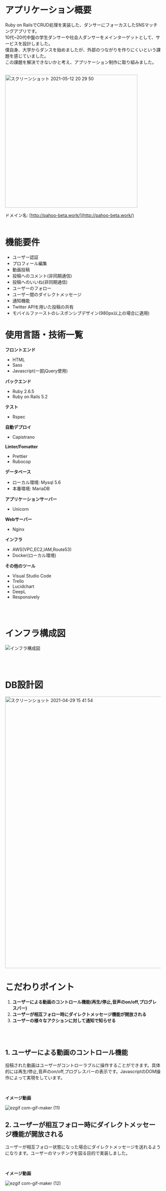 # アプリケーション概要
Ruby on RailsでCRUD処理を実装した、ダンサーにフォーカスしたSNSマッチングアプリです。
<br>
10代~20代中盤の学生ダンサーや社会人ダンサーをメインターゲットとして、サービスを設計しました。
<br>
僕自身、大学からダンスを始めましたが、外部のつながりを作りにくいという課題を感じていました。
<br>
この課題を解決できないかと考え、アプリケーション制作に取り組みました。
<br>
<br>

<img width="428" alt="スクリーンショット 2021-05-12 20 29 50" src="https://user-images.githubusercontent.com/67876040/117968215-ea0ec180-b360-11eb-9c84-c3b81ffaee87.png">

ドメイン名: [http://pahoo-beta.work/](http://pahoo-beta.work/)
<br>
<br>

# 機能要件

- ユーザー認証
- プロフィール編集
- 動画投稿
- 投稿へのコメント(非同期通信)
- 投稿へのいいね(非同期通信)
- ユーザーのフォロー
- ユーザー間のダイレクトメッセージ
- 通知機能
- Twitter APIを用いた投稿の共有
- モバイルファーストのレスポンシブデザイン(980px以上の場合に適用)

# 使用言語・技術一覧
**フロントエンド**

- HTML
- Sass
- Javascript(一部jQuery使用)

**バックエンド**

- Ruby 2.6.5
- Ruby on Rails 5.2

**テスト**

- Rspec

**自動デプロイ**

- Capistrano

**Linter/Fomatter**

- Prettier
- Rubocop

**データベース**

- ローカル環境: Mysql 5.6
- 本番環境: MariaDB

**アプリケーションサーバー**

- Unicorn

**Webサーバー**

- Nginx

**インフラ**

- AWS(VPC,EC2,IAM,Route53)
- Docker(ローカル環境)

**その他のツール**

- Visual Studio Code
- Trello
- Lucidchart
- DeepL
- Responsively

<br>
<br>

# インフラ構成図
![インフラ構成図](https://user-images.githubusercontent.com/67876040/118015001-c2365280-b38e-11eb-812d-afebc19542dc.png)

<br>
<br>

# DB設計図
<img width="875" alt="スクリーンショット 2021-04-29 15 41 54" src="https://user-images.githubusercontent.com/67876040/118015294-15100a00-b38f-11eb-81e3-f39177accab0.png">

# こだわりポイント

1. **ユーザーによる動画のコントロール機能(再生/停止,音声のon/off,プログレスバー)**
2. **ユーザーが相互フォロー時にダイレクトメッセージ機能が開放される**
3. **ユーザーの様々なアクションに対して通知で知らせる**

<br>
<br>

## 1. ユーザーによる動画のコントロール機能
投稿された動画はユーザーがコントローラブルに操作することができます。具体的には再生/停止,音声のon/off,プログレスバーの表示です。JavascriptのDOM操作によって実現をしています。

<br>

**イメージ動画**
<br>

![ezgif com-gif-maker (11)](https://user-images.githubusercontent.com/67876040/118081524-7d460680-b3f6-11eb-9c2c-4f31f24f5b4d.gif)

## 2. ユーザーが相互フォロー時にダイレクトメッセージ機能が開放される
ユーザーが相互フォロー状態になった場合にダイレクトメッセージを送れるようになります。ユーザーのマッチングを図る目的で実装しました。

<br>

**イメージ動画**
<br>

![ezgif com-gif-maker (12)](https://user-images.githubusercontent.com/67876040/118083174-6d7bf180-b3f9-11eb-9737-8b2c0e3213b5.gif)



